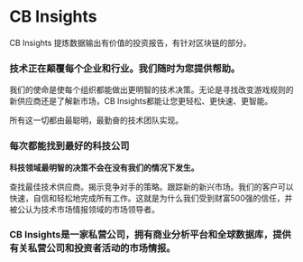 # 

# CB Insights

CB Insights 提炼数据输出有价值的投资报告，有针对区块链的部分。

### 技术正在颠覆每个企业和行业。我们随时为您提供帮助。

我们的使命是使每个组织都能做出更明智的技术决策。无论是寻找改变游戏规则的新供应商还是了解新市场，CB Insights都能让您更轻松、更快速、更智能。

所有这一切都由最聪明，最勤奋的技术团队实现。

### **每次都能找到最好的科技公司**

**科技领域最明智的决策不会在没有我们的情况下发生。**

查找最佳技术供应商。揭示竞争对手的策略。跟踪新的新兴市场。我们的客户可以快速，自信和轻松地完成所有工作。这就是为什么我们受到财富500强的信任，并被公认为技术市场情报领域的市场领导者。

### ‎CB Insights是一家私营公司，拥有商业分析平台和全球数据库，‎**‎提供有关私营公司和投资者活动的市场情报‎**‎。‎

